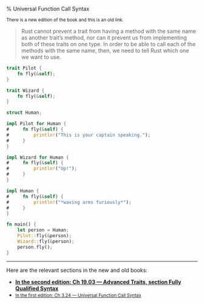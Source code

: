 % Universal Function Call Syntax

<small>There is a new edition of the book and this is an old link.</small>

> Rust cannot prevent a trait from having a method with the same name as another trait’s method, nor can it prevent us from implementing both of these traits on one type.
> In order to be able to call each of the methods with the same name, then, we need to tell Rust which one we want to use.

```rust
trait Pilot {
    fn fly(&self);
}

trait Wizard {
    fn fly(&self);
}

struct Human;

impl Pilot for Human {
#     fn fly(&self) {
#         println!("This is your captain speaking.");
#     }
}

impl Wizard for Human {
#     fn fly(&self) {
#         println!("Up!");
#     }
}

impl Human {
#     fn fly(&self) {
#         println!("*waving arms furiously*");
#     }
}

fn main() {
    let person = Human;
    Pilot::fly(&person);
    Wizard::fly(&person);
    person.fly();
}
```

---

Here are the relevant sections in the new and old books:

* **[In the second edition: Ch 19.03 — Advanced Traits, section Fully Qualified Syntax][2]**
* <small>[In the first edition: Ch 3.24 — Universal Function Call Syntax][1]</small>


[1]: first-edition/ufcs.html
[2]: second-edition/ch19-03-advanced-traits.html#fully-qualified-syntax-for-disambiguation-calling-methods-with-the-same-name
